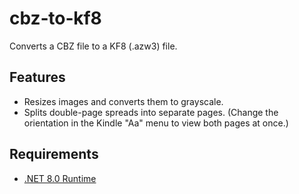 # cbz‑to‑kf8

Converts a CBZ file to a KF8 (.azw3) file.

## Features

 * Resizes images and converts them to grayscale.
 * Splits double-page spreads into separate pages.  (Change the orientation in the Kindle "Aa" menu to view both pages at once.)

## Requirements

 * [.NET 8.0 Runtime](https://dotnet.microsoft.com/en-us/download/dotnet/8.0/runtime)
